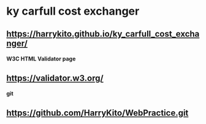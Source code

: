 # ky carfull cost exchanger

## https://harrykito.github.io/ky_carfull_cost_exchanger/

#### W3C HTML Validator page
## https://validator.w3.org/

#### git
## https://github.com/HarryKito/WebPractice.git
